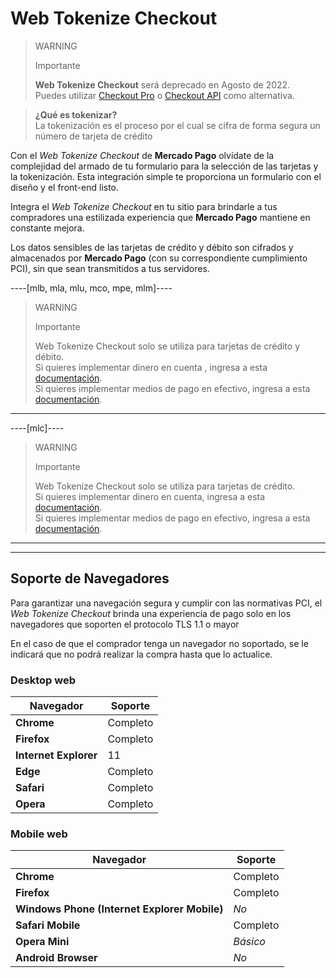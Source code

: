 

# Web Tokenize Checkout

> WARNING
>
> Importante
>
> **Web Tokenize Checkout** será deprecado en Agosto de 2022.
> <br>
> Puedes utilizar [Checkout Pro](https://www.mercadopago[FAKER][URL][DOMAIN]/developers/es/guides/online-payments/checkout-pro/introduction) o [Checkout API](https://www.mercadopago[FAKER][URL][DOMAIN]/developers/es/guides/online-payments/checkout-api/introduction) como alternativa.
> 

> **¿Qué es tokenizar?**
> <br>
> La tokenización es el proceso por el cual se cifra de forma segura un número de tarjeta de crédito

Con el *Web Tokenize Checkout* de **Mercado Pago** olvídate de la complejidad del armado de tu formulario para la selección de las tarjetas y la tokenización. Esta integración simple te proporciona un formulario con el diseño y el front-end listo.

Integra el *Web Tokenize Checkout* en tu sitio para brindarle a tus compradores una estilizada experiencia que **Mercado Pago**  mantiene en constante mejora.

Los datos sensibles de las tarjetas de crédito y débito son cifrados y almacenados por **Mercado Pago** (con su correspondiente cumplimiento PCI), sin que sean transmitidos a tus servidores.

----[mlb, mla, mlu, mco, mpe, mlm]----

> WARNING
>
> Importante
> 
> Web Tokenize Checkout solo se utiliza para tarjetas de crédito y débito.
> <br>
> Si quieres implementar dinero en cuenta , ingresa a esta [documentación](https://dev.mercadopago[FAKER][URL][DOMAIN]/developers/es/guides/online-payments/checkout-api/advanced-integration).
> <br>
> Si quieres implementar medios de pago en efectivo, ingresa a esta [documentación](https://dev.mercadopago[FAKER][URL][DOMAIN]/developers/es/guides/online-payments/checkout-api/other-payment-ways).

------------

----[mlc]----

> WARNING
>
> Importante
> 
> Web Tokenize Checkout solo se utiliza para tarjetas de crédito.
> <br>
> Si quieres implementar dinero en cuenta, ingresa a esta [documentación](https://dev.mercadopago[FAKER][URL][DOMAIN]/developers/es/guides/online-payments/checkout-api/advanced-integration).
> <br>
> Si quieres implementar medios de pago en efectivo, ingresa a esta [documentación](https://dev.mercadopago[FAKER][URL][DOMAIN]/developers/es/guides/online-payments/checkout-api/other-payment-ways).

------------

---

## Soporte de Navegadores

Para garantizar una navegación segura y cumplir con las normativas PCI, el *Web Tokenize Checkout* brinda una experiencia de pago solo en los navegadores que soporten el protocolo TLS 1.1 o mayor

En el caso de que el comprador tenga un navegador no soportado, se le indicará que no podrá realizar la compra hasta que lo actualice.

### Desktop web

| Navegador | Soporte |
| --- | --- |
| **Chrome** | Completo |
| **Firefox** | Completo |
| **Internet Explorer** | 11 |
| **Edge** | Completo |
| **Safari** | Completo |
| **Opera** | Completo |

### Mobile web

| Navegador | Soporte |
| --- | --- |
| **Chrome** | Completo |
| **Firefox** | Completo |
| **Windows Phone (Internet Explorer Mobile)** | _No_ |
| **Safari Mobile** | Completo |
| **Opera Mini** | _Básico_ |
| **Android Browser** | _No_ |
